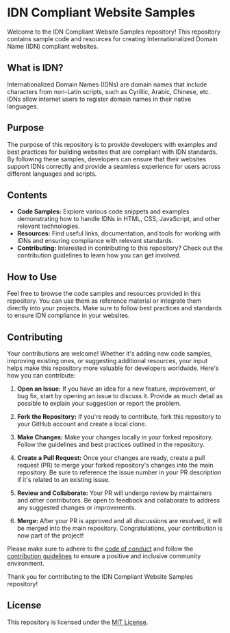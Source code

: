 # IDN Compliant Website Samples

Welcome to the IDN Compliant Website Samples repository! This repository contains sample code and resources for creating Internationalized Domain Name (IDN) compliant websites.

## What is IDN?

Internationalized Domain Names (IDNs) are domain names that include characters from non-Latin scripts, such as Cyrillic, Arabic, Chinese, etc. IDNs allow internet users to register domain names in their native languages.

## Purpose

The purpose of this repository is to provide developers with examples and best practices for building websites that are compliant with IDN standards. By following these samples, developers can ensure that their websites support IDNs correctly and provide a seamless experience for users across different languages and scripts.

## Contents

- **Code Samples:** Explore various code snippets and examples demonstrating how to handle IDNs in HTML, CSS, JavaScript, and other relevant technologies.
- **Resources:** Find useful links, documentation, and tools for working with IDNs and ensuring compliance with relevant standards.
- **Contributing:** Interested in contributing to this repository? Check out the contribution guidelines to learn how you can get involved.

## How to Use

Feel free to browse the code samples and resources provided in this repository. You can use them as reference material or integrate them directly into your projects. Make sure to follow best practices and standards to ensure IDN compliance in your websites.

## Contributing

Your contributions are welcome! Whether it's adding new code samples, improving existing ones, or suggesting additional resources, your input helps make this repository more valuable for developers worldwide. Here's how you can contribute:

1. **Open an Issue:** If you have an idea for a new feature, improvement, or bug fix, start by opening an issue to discuss it. Provide as much detail as possible to explain your suggestion or report the problem.

2. **Fork the Repository:** If you're ready to contribute, fork this repository to your GitHub account and create a local clone.

3. **Make Changes:** Make your changes locally in your forked repository. Follow the guidelines and best practices outlined in the repository.

4. **Create a Pull Request:** Once your changes are ready, create a pull request (PR) to merge your forked repository's changes into the main repository. Be sure to reference the issue number in your PR description if it's related to an existing issue.

5. **Review and Collaborate:** Your PR will undergo review by maintainers and other contributors. Be open to feedback and collaborate to address any suggested changes or improvements.

6. **Merge:** After your PR is approved and all discussions are resolved, it will be merged into the main repository. Congratulations, your contribution is now part of the project!

Please make sure to adhere to the [code of conduct](CODE_OF_CONDUCT.md) and follow the [contribution guidelines](CONTRIBUTING.md) to ensure a positive and inclusive community environment.

Thank you for contributing to the IDN Compliant Website Samples repository!

## License

This repository is licensed under the [MIT License](LICENSE).
